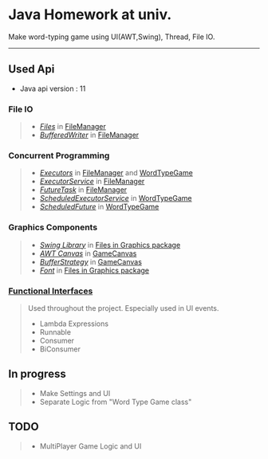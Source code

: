 # Java Homework at univ.

Make word-typing game using UI(AWT,Swing), Thread, File IO.

* * *

## Used Api
* Java api version : 11

### File IO
> * *[Files](https://docs.oracle.com/javase/7/docs/api/java/nio/file/Files.html)* in [FileManager](https://github.com/Kasania/OOPHomework/blob/master/src/com/kasania/core/FileManager.java)
> * *[BufferedWriter](https://docs.oracle.com/en/java/javase/11/docs/api/java.base/java/io/BufferedWriter.html)* in [FileManager](https://github.com/Kasania/OOPHomework/blob/master/src/com/kasania/core/FileManager.java)

### Concurrent Programming
> * *[Executors](https://docs.oracle.com/en/java/javase/11/docs/api/java.base/java/util/concurrent/Executors.html)*
> in [FileManager](https://github.com/Kasania/OOPHomework/blob/master/src/com/kasania/core/FileManager.java) and [WordTypeGame](https://github.com/Kasania/OOPHomework/blob/master/src/com/kasania/core/game/logic/WordTypeGame.java)
> * *[ExecutorService](https://docs.oracle.com/en/java/javase/11/docs/api/java.base/java/util/concurrent/ExecutorService.html)*
> in [FileManager](https://github.com/Kasania/OOPHomework/blob/master/src/com/kasania/core/FileManager.java)
> * *[FutureTask](https://docs.oracle.com/en/java/javase/11/docs/api/java.base/java/util/concurrent/FutureTask.html)*
> in [FileManager](https://github.com/Kasania/OOPHomework/blob/master/src/com/kasania/core/FileManager.java)
> * *[ScheduledExecutorService](https://docs.oracle.com/en/java/javase/11/docs/api/java.base/java/util/concurrent/ScheduledExecutorService.html)* 
> in [WordTypeGame](https://github.com/Kasania/OOPHomework/blob/master/src/com/kasania/core/game/logic/WordTypeGame.java)
> * *[ScheduledFuture](https://docs.oracle.com/en/java/javase/11/docs/api/java.base/java/util/concurrent/ScheduledFuture.html)*
> in [WordTypeGame](https://github.com/Kasania/OOPHomework/blob/master/src/com/kasania/core/game/logic/WordTypeGame.java)

### Graphics Components
> * *[Swing Library](https://docs.oracle.com/en/java/javase/11/docs/api/java.desktop/javax/swing/package-summary.html)*
> in [Files in Graphics package](https://github.com/Kasania/OOPHomework/tree/master/src/com/kasania/graphics)
> * *[AWT Canvas](https://docs.oracle.com/en/java/javase/11/docs/api/java.desktop/java/awt/package-summary.html)*
> in [GameCanvas](https://github.com/Kasania/OOPHomework/blob/master/src/com/kasania/graphics/scenes/ingame/GameCanvas.java)
> * *[BufferStrategy](https://docs.oracle.com/en/java/javase/11/docs/api/java.desktop/java/awt/image/BufferStrategy.html)*
> in [GameCanvas](https://github.com/Kasania/OOPHomework/blob/master/src/com/kasania/graphics/scenes/ingame/GameCanvas.java)
> * *[Font](https://docs.oracle.com/en/java/javase/11/docs/api/java.desktop/java/awt/Font.html)*
> in [Files in Graphics package](https://github.com/Kasania/OOPHomework/tree/master/src/com/kasania/graphics)

### [Functional Interfaces](https://docs.oracle.com/en/java/javase/11/docs/api/java.base/java/util/function/package-summary.html)
> Used throughout the project. Especially used in UI events.
> * Lambda Expressions 
> * Runnable 
> * Consumer
> * BiConsumer

## In progress
> * Make Settings and UI
> * Separate Logic from "Word Type Game class"


## TODO
> * MultiPlayer Game Logic and UI